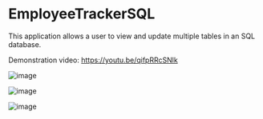 # EmployeeTrackerSQL

This application allows a user to view and update multiple tables in an SQL database.

Demonstration video:
https://youtu.be/qifpRRcSNlk

![image](https://user-images.githubusercontent.com/98971970/168498382-88df3549-d5ef-489c-9cda-61569a5db288.png)

![image](https://user-images.githubusercontent.com/98971970/168498403-d88207e9-b435-4608-82a2-585851190940.png)

![image](https://user-images.githubusercontent.com/98971970/168498425-1a7b2cd6-4c0d-421a-85fe-29b6444f4345.png)
